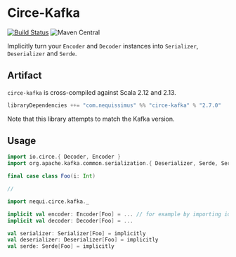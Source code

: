 # Circe-Kafka

[![Build Status](https://travis-ci.org/NeQuissimus/circe-kafka.svg?branch=master)](https://travis-ci.org/NeQuissimus/circe-kafka)
![Maven Central](https://maven-badges.herokuapp.com/maven-central/com.nequissimus/circe-kafka_2.12/badge.svg)

Implicitly turn your `Encoder` and `Decoder` instances into `Serializer`, `Deserializer` and `Serde`.

## Artifact

`circe-kafka` is cross-compiled against Scala 2.12 and 2.13.

```scala
libraryDependencies ++= "com.nequissimus" %% "circe-kafka" % "2.7.0"
```

Note that this library attempts to match the Kafka version.

## Usage

```scala
import io.circe.{ Decoder, Encoder }
import org.apache.kafka.common.serialization.{ Deserializer, Serde, Serializer }

final case class Foo(i: Int)

//

import nequi.circe.kafka._

implicit val encoder: Encoder[Foo] = ... // for example by importing io.circe.generic.auto._
implicit val decoder: Decoder[Foo] = ...

val serializer: Serializer[Foo] = implicitly
val deserializer: Deserializer[Foo] = implicitly
val serde: Serde[Foo] = implicitly
```
